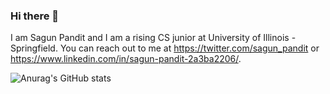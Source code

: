 ### Hi there 👋

I am Sagun Pandit and I am a rising CS junior at University of Illinois -Springfield. You can reach out to me at https://twitter.com/sagun_pandit or https://www.linkedin.com/in/sagun-pandit-2a3ba2206/. 

![Anurag's GitHub stats](https://github-readme-stats.vercel.app/api?username=sagunp&show_icons=true&theme=prussian)







